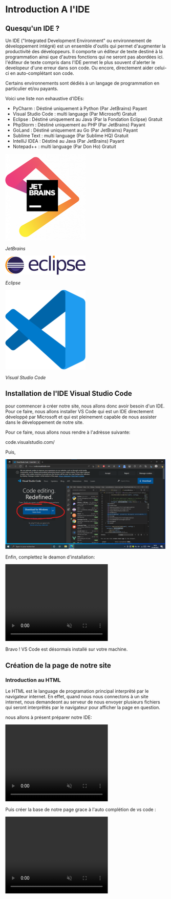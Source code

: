 # Introduction A l'IDE

## Quesqu'un IDE ?

Un IDE ("Integrated Development Environment" ou environnement de développement intégré) est un ensemble d'outils qui permet d'augmenter la productivité des développeurs. Il comporte un éditeur de texte destiné à la programmation ainsi que d'autres fonctions qui ne seront pas abordées ici.
l'éditeur de texte compris dans l'IDE permet le plus souvent d'alerter le developeur d'une erreur dans son code. Ou encore, directement aider celui-ci en auto-complétant son code.

Certains environnements sont dédiés à un langage de programmation en particulier et/ou payants.

Voici une liste non exhaustive d'IDEs:

- PyCharm : Déstiné uniquement à Python (Par JetBrains) Payant
- Visual Studio Code : multi language (Par Microsoft) Gratuit
- Eclipse : Déstiné uniquement au Java (Par la Fondation Eclipse) Gratuit
- PhpStorm : Déstiné uniquement au PHP (Par JetBrains) Payant
- GoLand : Déstiné uniquement au Go (Par JetBrains) Payant
- Sublime Text : multi language (Par Sublime HQ) Gratuit
- IntelliJ IDEA : Déstiné au Java (Par JetBrains) Payant
- Notepad++ : multi language (Par Don Ho) Gratuit





[<img src="media/JetBrains.png" width="250"/>](media/JetBrains.png)

*JetBrains*

[<img src="media/Eclipse.png" width="250"/>](media/Eclipse.png)

*Eclipse*


[<img src="media/vscode.png" width="250"/>](media/vscode.png.png)

*Visual Studio Code*





## Installation de l'IDE Visual Studio Code

pour commencer à créer notre site, nous allons donc avoir besoin d'un IDE. Pour ce faire, nous allons installer VS Code qui est un IDE directement développé par Microsoft et qui est pleinement capable de nous assister dans le développement de notre site.

Pour ce faire, nous allons nous rendre à l'adrèsse suivante:

code.visualstudio.com/

Puis,

[<img src="media/vscode-dl-1.png" width="500"/>](media/vscode-dl-1.png)


Enfin, complettez le deamon d'installation:

[<video width="320" height="240" control muted><source src="media/vscode_dl-setup.mp4" type="video/mp4"></video>](media/vscode_dl-setup.mp4)


Bravo ! VS Code est désormais installé sur votre machine.



## Création de la page de notre site
### Introduction au HTML
Le HTML est le language de programation principal interprêté par le navigateur internet. En effet, quand nous nous connectons à un site internet, nous demandeont au serveur de nous envoyer plusieurs fichiers qui seront interprêtés par le navigateur pour afficher la page en question.

nous allons à présent préparer notre IDE:

[<video width="320" height="240" control muted><source src="media/vscode-prepare.mp4" type="video/mp4"></video>](media/vscode-prepare.mp4)

Puis créer la base de notre page grace à l'auto complétion de vs code :

[<video width="320" height="240" control muted><source src="media/html-createfile.mp4" type="video/mp4"></video>](media/html-createfile.mp4)
